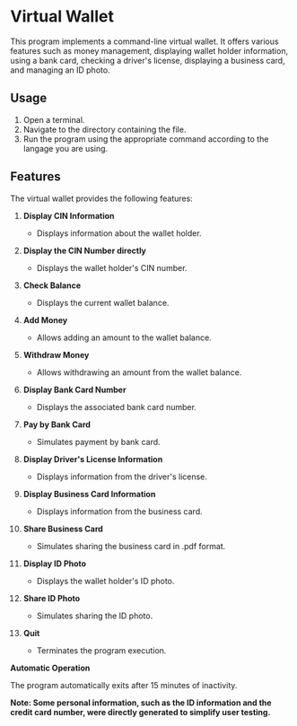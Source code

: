 # Virtual Wallet

This program implements a command-line virtual wallet. It offers various features such as money management, displaying wallet holder information, using a bank card, checking a driver's license, displaying a business card, and managing an ID photo.

## Usage

1. Open a terminal.
2. Navigate to the directory containing the file.
3. Run the program using the appropriate command according to the langage you are using.


## Features

The virtual wallet provides the following features:

1. **Display CIN Information**
   - Displays information about the wallet holder.

2. **Display the CIN Number directly**
   - Displays the wallet holder's CIN number.

3. **Check Balance**
   - Displays the current wallet balance.

4. **Add Money**
   - Allows adding an amount to the wallet balance.

5. **Withdraw Money**
   - Allows withdrawing an amount from the wallet balance.

6. **Display Bank Card Number**
   - Displays the associated bank card number.

7. **Pay by Bank Card**
   - Simulates payment by bank card.

8. **Display Driver's License Information**
   - Displays information from the driver's license.

9. **Display Business Card Information**
   - Displays information from the business card.

10. **Share Business Card**
    - Simulates sharing the business card in .pdf format.

11. **Display ID Photo**
    - Displays the wallet holder's ID photo.

12. **Share ID Photo**
    - Simulates sharing the ID photo.

13. **Quit**
    - Terminates the program execution.

 **Automatic Operation**

The program automatically exits after 15 minutes of inactivity.

**Note: Some personal information, such as the ID information and the credit card number, were directly generated to simplify user testing.**

